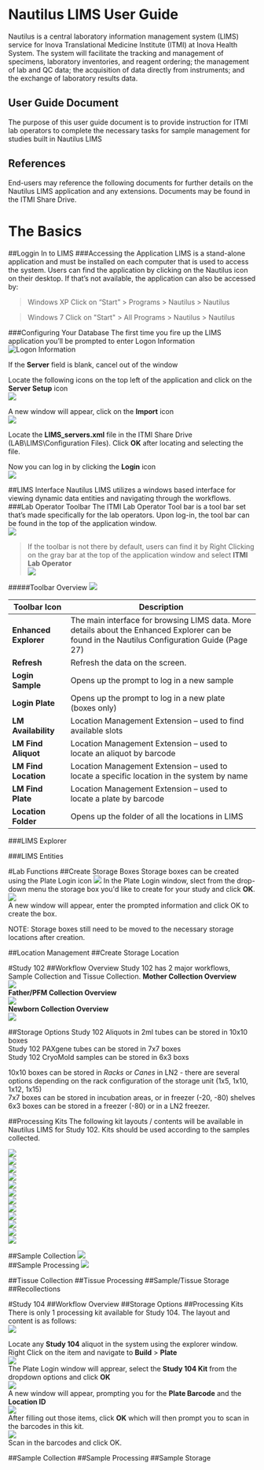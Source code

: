 Nautilus LIMS User Guide
=============
Nautilus is a central laboratory information management system (LIMS) service for Inova Translational Medicine Institute (ITMI) at Inova Health System. The system will facilitate the tracking and management of specimens, laboratory inventories, and reagent ordering; the management of lab and QC data; the acquisition of data directly from instruments; and the exchange of laboratory results data. 

User Guide Document
-----------
The purpose of this user guide document is to provide instruction for ITMI lab operators to complete the necessary tasks for sample management for studies built in Nautilus LIMS

References
----------
End-users may reference the following documents for further details on the Nautilus LIMS application and any extensions.
Documents may be found in the ITMI Share Drive.


The Basics
==========
##Loggin In to LIMS
###Accessing the Application
LIMS is a stand-alone application and must be installed on each computer that is used to access the system. Users can find the application by clicking on the Nautilus icon on their desktop. 
If that’s not available, the application can also be accessed by:
>Windows XP
Click on “Start” > Programs > Nautilus > Nautilus

>Windows 7
Click on "Start" > All Programs > Nautilus > Nautilus

###Configuring Your Database
The first time you fire up the LIMS application you’ll be prompted to enter Logon Information  
![Logon Information][img_logon]

If the __Server__ field is blank, cancel out of the window

Locate the following icons on the top left of the application and click on the __Server Setup__ icon  
![][img_serverSU]

A new window will appear, click on the __Import__ icon  
![][img_serverImport]

Locate the __LIMS_servers.xml__ file in the ITMI Share Drive (LAB\LIMS\Configuration Files). Click __OK__ after locating and selecting the file.

Now you can log in by clicking the __Login__ icon  
![][img_login]

##LIMS Interface
Nautilus LIMS utilizes a windows based interface for viewing dynamic data entities and navigating through the workflows.
###Lab Operator Toolbar
The ITMI Lab Operator Tool bar is a tool bar set that’s made specifically for the lab operators. Upon log-in, the tool bar can be found in the top of the application window.  
![][img_toolbar]
>If the toolbar is not there by default, users can find it by Right Clicking on the gray bar at the top of the application window and select __ITMI Lab Operator__  
>![][img_toolbar_LO]

#####Toolbar Overview
![][img_toolbar_list]  

Toolbar Icon | Description
--- | ---
__Enhanced Explorer__ | The main interface for browsing LIMS data. More details about the Enhanced Explorer can be found in the Nautilus Configuration Guide (Page 27)
__Refresh__ | Refresh the data on the screen.
__Login Sample__ |	Opens up the prompt to log in a new sample
__Login Plate__ | Opens up the prompt to log in a new plate (boxes only)
__LM Availability__ | Location Management Extension – used to find available slots
__LM Find Aliquot__	 | Location Management Extension – used to locate an aliquot by barcode
__LM Find Location__ | Location Management Extension – used to locate a specific location in the system by name
__LM Find Plate__ | Location Management Extension – used to locate a plate by barcode
__Location Folder__ | Opens up the folder of all the locations in LIMS

###LIMS Explorer

###LIMS Entities

#Lab Functions
##Create Storage Boxes
Storage boxes can be created using the Plate Login icon ![][img_plate_icon]
In the Plate Login window, slect from the drop-down menu the storage box you'd like to create for your study and click __OK__.  
![][img_plate_login_window]  
A new window will appear, enter the prompted information and click OK to create the box.

NOTE: Storage boxes still need to be moved to the necessary storage locations after creation. 

##Location Management
##Create Storage Location

#Study 102
##Workflow Overview
Study 102 has 2 major workflows, Sample Collection and Tissue Collection.
__Mother Collection Overview__  
![][img_102_mother_sc]  
__Father/PFM Collection Overview__  
![][img_102_father_sc]  
__Newborn Collection Overview__  
![][img_102_nb_stc]  


##Storage Options
Study 102 Aliquots in 2ml tubes can be stored in 10x10 boxes  
Study 102 PAXgene tubes can be stored in 7x7 boxes  
Study 102 CryoMold samples can be stored in 6x3 boxs  

10x10 boxes can be stored in *Racks* or *Canes*  in LN2 - there are several options depending on the rack configuration of the storage unit (1x5, 1x10, 1x12, 1x15)  
7x7 boxes can be stored in incubation areas, or in freezer (-20, -80) shelves  
6x3 boxes can be stored in a freezer (-80) or in a LN2 freezer.  

##Processing Kits
The following kit layouts / contents will be available in Nautilus LIMS for Study 102. Kits should be used according to the samples collected.  

![][img_102_mother_sc]  
![][img_102_father_sc]  
![][img_102_nb_stc]  
![][img_102_sample_wf]  
![][img_102_tissue_wf]  
![][img_102_adult_kit_full]  
![][img_102_adult_kit_bs]  
![][img_102_adult_kit_u]  
![][img_102_adult_kit_s]  
![][img_102_nb_kit_full]  
![][img_102_nb_kit_b]  
![][img_102_nb_kit_tissue]  

##Sample Collection
![][img_102_sample_wf]  
##Sample Processing
![][img_102_tissue_wf]  

##Tissue Collection
##Tissue Processing
##Sample/Tissue Storage
##Recollections

#Study 104
##Workflow Overview
##Storage Options
##Processing Kits
There is only 1 processing kit available for Study 104. The layout and content is as follows:  
![][img_104_kit]  

Locate any __Study 104__ aliquot in the system using the explorer window. Right Click on the item and navigate to __Build__ > __Plate__  
![][img_build_plate]  
The Plate Login window will apprear, select the __Study 104 Kit__ from the dropdown options and click __OK__  
![][img_104_build_kit]  
A new window will appear, prompting you for the __Plate Barcode__ and the __Location ID__  
![][img_104_login_kit]  
After filling out those items, click __OK__ which will then prompt you to scan in the barcodes in this kit.  
![][img_104_scan_bc]  
Scan in the barcodes and click OK.  

##Sample Collection
##Sample Processing
##Sample Storage




[img_logon]: http://i.imgur.com/48oaspS.png
[img_serverSU]: http://i.imgur.com/aOMfWoJ.png
[img_serverImport]: http://i.imgur.com/w8sSI6X.png
[img_login]: http://i.imgur.com/6y5eLjc.png

[img_toolbar]: http://i.imgur.com/mxO2EJB.png
[img_toolbar_LO]: http://i.imgur.com/D0vIR55.png
[img_toolbar_list]: http://i.imgur.com/r8RkisY.png

[img_plate_icon]: http://i.imgur.com/HBgpPhb.png
[img_plate_login_window]: http://i.imgur.com/y1feW5E.png
[img_build_plate]: http://i.imgur.com/oecyKpg.png

[img_102_mother_sc]: http://i.imgur.com/WQ0fDR5.png
[img_102_father_sc]: http://i.imgur.com/W3gPPZZ.png
[img_102_nb_stc]: http://i.imgur.com/hBxu3xJ.png
[img_102_sample_wf]: http://i.imgur.com/A0v1i6u.png
[img_102_tissue_wf]: http://i.imgur.com/duwsaTF.png
[img_102_adult_kit_full]: http://i.imgur.com/Ms5z9i9.png
[img_102_adult_kit_bs]: http://i.imgur.com/jNWRvQF.png
[img_102_adult_kit_u]: http://i.imgur.com/C8uKNxA.png
[img_102_adult_kit_s]: http://i.imgur.com/pEWnx8h.png
[img_102_nb_kit_full]: http://i.imgur.com/otry2N4.png
[img_102_nb_kit_b]: http://i.imgur.com/6W5IKUj.png
[img_102_nb_kit_tissue]: http://i.imgur.com/EflO6tc.png


[img_104_build_kit]: http://i.imgur.com/L69pQKt.png
[img_104_login_kit]: http://i.imgur.com/oK9sYp9.png
[img_104_scan_bc]: http://i.imgur.com/5g0pqMq.png
[img_104_kit]: http://i.imgur.com/nqfZVXv.png


